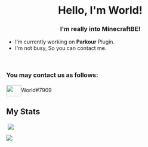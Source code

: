 <h1 align="center">Hello, I'm World!</h1>
<h3 align="center">I'm really into MinecraftBE!</h3>

- I’m currently working on **Parkour** Plugin.
- I'm not busy, So you can contact me.
<br>

### You may contact us as follows:
<p align="left">
<img align="center" src="https://cdn.jsdelivr.net/npm/simple-icons@3.0.1/icons/discord.svg" height="30" width="40" />World#7909
</p>

## My Stats
<p>&nbsp;<img align="center" src="https://github-readme-stats.vercel.app/api?username=mcsim415&show_icons=true&theme=nord&line_height=35" /></p>

<p><img align="center" src="https://github-readme-streak-stats.herokuapp.com/?user=mcsim415&" /></p>
